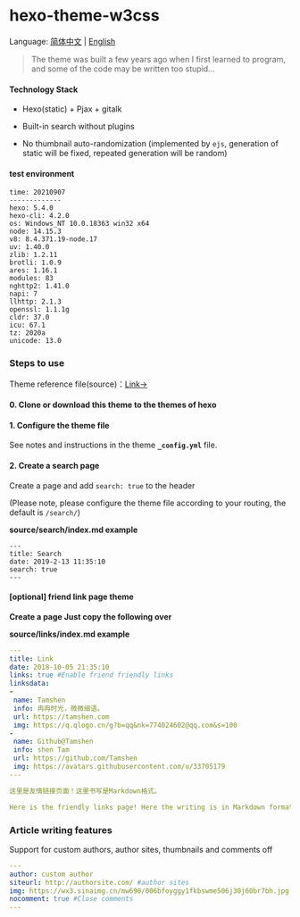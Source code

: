 # hexo-theme-w3css

Language: [简体中文](README.zh.md) | [English](README.md)


> The theme was built a few years ago when I first learned to program, and some of the code may be written too stupid...



#### Technology Stack

- Hexo(static) + Pjax + gitalk

- Built-in search without plugins
- No thumbnail auto-randomization (implemented by `ejs`, generation of static will be fixed, repeated generation will be random)



#### test environment

```
time: 20210907
-------------
hexo: 5.4.0
hexo-cli: 4.2.0
os: Windows_NT 10.0.18363 win32 x64
node: 14.15.3
v8: 8.4.371.19-node.17
uv: 1.40.0
zlib: 1.2.11
brotli: 1.0.9
ares: 1.16.1
modules: 83
nghttp2: 1.41.0
napi: 7
llhttp: 2.1.3
openssl: 1.1.1g
cldr: 37.0
icu: 67.1
tz: 2020a
unicode: 13.0
```

### Steps to use

Theme reference file(source)：[Link->](https://github.com/Tamshen/hexo-theme-w3css/tree/generate/_site_post_source)

#### 0. Clone or download this theme to the themes of hexo

#### 1. Configure the theme file

See  notes and instructions in the theme **`_config.yml`** file.



#### 2. Create a search page



Create a page and add `search: true` to the header

(Please note, please configure the theme file according to your routing, the default is `/search/`)

**source/search/index.md example**

```
---
title: Search
date: 2019-2-13 11:35:10
search: true
---
```



#### [optional] friend link page theme

**Create a page Just copy the following over**

**source/links/index.md example**

``` yaml
---
title: Link
date: 2018-10-05 21:35:10
links: true #Enable friend friendly links
linksdata:
-
 name: Tamshen
 info: 冉冉时光，微微细语。
 url: https://tamshen.com
 img: https://q.qlogo.cn/g?b=qq&nk=774024602@qq.com&s=100
-
 name: Github@Tamshen
 info: shen Tam
 url: https://github.com/Tamshen
 img: https://avatars.githubusercontent.com/u/33705179
---

这里是友情链接页面！这里书写是Markdown格式。

Here is the friendly links page! Here the writing is in Markdown format.

```





### Article writing features

Support for custom authors, author sites, thumbnails and comments off

```yaml
---
author: custom author
siteurl: http://authorsite.com/ #author sites
img: https://wx3.sinaimg.cn/mw690/006bfoyggy1fkbswme506j30j60br7bh.jpg #custom thumbnails
nocomment: true #Close comments
---
```
